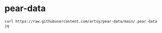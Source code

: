 # pear-data

```sh
curl https://raw.githubusercontent.com/artsy/pear-data/main/.pear-data --output /tmp/artsy-pear-data
jq
```
